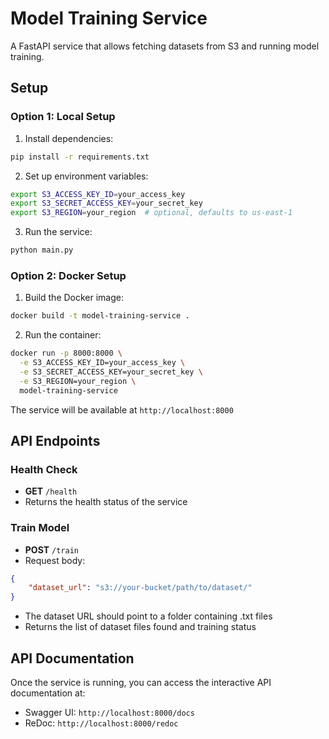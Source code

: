 # Model Training Service

A FastAPI service that allows fetching datasets from S3 and running model training.

## Setup

### Option 1: Local Setup

1. Install dependencies:
```bash
pip install -r requirements.txt
```

2. Set up environment variables:
```bash
export S3_ACCESS_KEY_ID=your_access_key
export S3_SECRET_ACCESS_KEY=your_secret_key
export S3_REGION=your_region  # optional, defaults to us-east-1
```

3. Run the service:
```bash
python main.py
```

### Option 2: Docker Setup

1. Build the Docker image:
```bash
docker build -t model-training-service .
```

2. Run the container:
```bash
docker run -p 8000:8000 \
  -e S3_ACCESS_KEY_ID=your_access_key \
  -e S3_SECRET_ACCESS_KEY=your_secret_key \
  -e S3_REGION=your_region \
  model-training-service
```

The service will be available at `http://localhost:8000`

## API Endpoints

### Health Check
- **GET** `/health`
- Returns the health status of the service

### Train Model
- **POST** `/train`
- Request body:
```json
{
    "dataset_url": "s3://your-bucket/path/to/dataset/"
}
```
- The dataset URL should point to a folder containing .txt files
- Returns the list of dataset files found and training status

## API Documentation

Once the service is running, you can access the interactive API documentation at:
- Swagger UI: `http://localhost:8000/docs`
- ReDoc: `http://localhost:8000/redoc` 